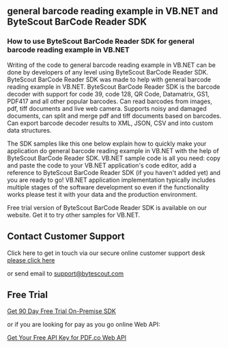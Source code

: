 ## general barcode reading example in VB.NET and ByteScout BarCode Reader SDK

### How to use ByteScout BarCode Reader SDK for general barcode reading example in VB.NET

Writing of the code to general barcode reading example in VB.NET can be done by developers of any level using ByteScout BarCode Reader SDK. ByteScout BarCode Reader SDK was made to help with general barcode reading example in VB.NET. ByteScout BarCode Reader SDK is the barcode decoder with support for code 39, code 128, QR Code, Datamatrix, GS1, PDF417 and all other popular barcodes. Can read barcodes from images, pdf, tiff documents and live web camera. Supports noisy and damaged documents, can split and merge pdf and tiff documents based on barcodes. Can export barcode decoder results to XML, JSON, CSV and into custom data structures.

The SDK samples like this one below explain how to quickly make your application do general barcode reading example in VB.NET with the help of ByteScout BarCode Reader SDK. VB.NET sample code is all you need: copy and paste the code to your VB.NET application's code editor, add a reference to ByteScout BarCode Reader SDK (if you haven't added yet) and you are ready to go! VB.NET application implementation typically includes multiple stages of the software development so even if the functionality works please test it with your data and the production environment.

Free trial version of ByteScout BarCode Reader SDK is available on our website. Get it to try other samples for VB.NET.

## Contact Customer Support

Click here to get in touch via our secure online customer support desk [please click here](https://bytescout.zendesk.com/hc/en-us/requests/new?subject=ByteScout%20BarCode%20Reader%20SDK%20Question)

or send email to [support@bytescout.com](mailto:support@bytescout.com?subject=ByteScout%20BarCode%20Reader%20SDK%20Question) 

## Free Trial

[Get 90 Day Free Trial On-Premise SDK](https://bytescout.com/download/web-installer?utm_source=github-readme)

or if you are looking for pay as you go online Web API:

[Get Your Free API Key for PDF.co Web API](https://pdf.co/documentation/api?utm_source=github-readme)
